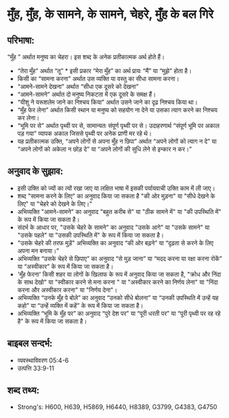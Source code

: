 # मुँह, मुँह, के सामने, के सामने, चेहरे, मुँह के बल गिरे #

## परिभाषा: ##

“मुँह ” अर्थात मनुष्य का चेहरा। इस शब्द के अनेक प्रतीकात्मक अर्थ होते हैं।

* “तेरा मुँह” अर्थात “तू” * इसी प्रकार “मेरा मुँह” का अर्थ प्रायः “मैं” या “मुझे” होता है।
* किसी का “सामना करना” अर्थात उस व्यक्ति या वस्तु का सीधा सामना करना।
* “आमने-सामने देखना” अर्थात “सीधा एक दूसरे को देखना”
* “आमने-सामने” अर्थात दो मनुष्य निकटता में एक दूसरे के समक्ष हैं।
* “यीशु ने यरूशलेम जाने का निश्चय किया” अर्थात उसने जाने का दृढ़ निश्चय किया था।
* “मुँह फेर लेना” अर्थात किसी स्थान या मनुष्य को सहयोग ना देने या उसका त्याग करने का निश्चय कर लेना।
* “भूमि पर से” अर्थात पृथ्वी पर से, सामान्यतः संपूर्ण पृथ्वी पर से। उदाहरणार्थ “संपूर्ण भूमि पर अकाल पड़ गया” व्यापक अकाल जिससे पृथ्वी पर अनेक प्राणी मर रहे थे।
* यह प्रतीकात्मक उक्ति, “अपने लोगों से अपना मुँह न छिपा” अर्थात “अपने लोगों को त्याग न दे” या “अपने लोगों को अकेला न छोड़ दे” या “अपने लोगों की सुधि लेने से इन्कार न कर।” 

## अनुवाद के सुझाव: ##

* इसी उक्ति को ज्यों का त्यों रखा जाए या लक्षित भाषा में इसकी पर्यायवाची उक्ति काम में ली जाए। 
* शब्द "सामना करने के लिए" का अनुवाद किया जा सकता है "की ओर मुड़ना" या "सीधे देखने के लिए" या "चेहरे को देखने के लिए।"
* अभिव्यक्ति "आमने-सामने" का अनुवाद "बहुत करीब से" या "ठीक सामने में" या "की उपस्थिति में" के रूप में किया जा सकता है।
* संदर्भ के आधार पर, "उसके चेहरे के सामने" का अनुवाद "उसके आगे" या "उसके सामने" या "उसके पहले" या "उसकी उपस्थिति में" के रूप में किया जा सकता है।
* "उसके चेहरे की तरफ मुड़ें" अभिव्यक्ति का अनुवाद “की ओर बढ़ने” या “दृढ़ता से करने के लिए अपना मन बनाया।”
* अभिव्यक्ति “उसके चेहरे से छिपाए” का अनुवाद “से मुड़ जाना” या “मदद करना या रक्षा करना रोकें” या “अस्वीकार” के रूप में किया जा सकता है। 
* 'मुँह फेरना' किसी शहर या लोगों के खिलाफ के रूप में अनुवाद किया जा सकता है, "क्रोध और निंदा के साथ देखो" या "स्वीकार करने से मना करना " या "अस्वीकार करने का निर्णय लेना" या "निंदा करना और अस्वीकार करना" या "निर्णय देना"।
* अभिव्यक्ति “उनके मुँह पे बोले” का अनुवाद “उनको सीधे बोलना” या “उनकी उपस्थिति में उन्हें यह कहो” या “उन्हें व्यक्ति में कहें” के रूप में किया जा सकता है।
* अभिव्यक्ति “भूमि के मुँह पर” का अनुवाद “पुरे देश पर” या “पूरी धरती पर” या “पूरी पृथ्वी पर रह रहे है” के रूप में किया जा सकता है।

## बाइबल सन्दर्भ: ##

* व्यवस्थाविवरण 05:4-6
* उत्पत्ति 33:9-11

## शब्द तथ्य: ##

* Strong's: H600, H639, H5869, H6440, H8389, G3799, G4383, G4750
